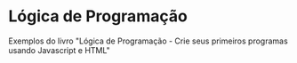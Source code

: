 # Lógica de Programação
Exemplos do livro "Lógica de Programação - Crie seus primeiros programas usando Javascript e HTML"
